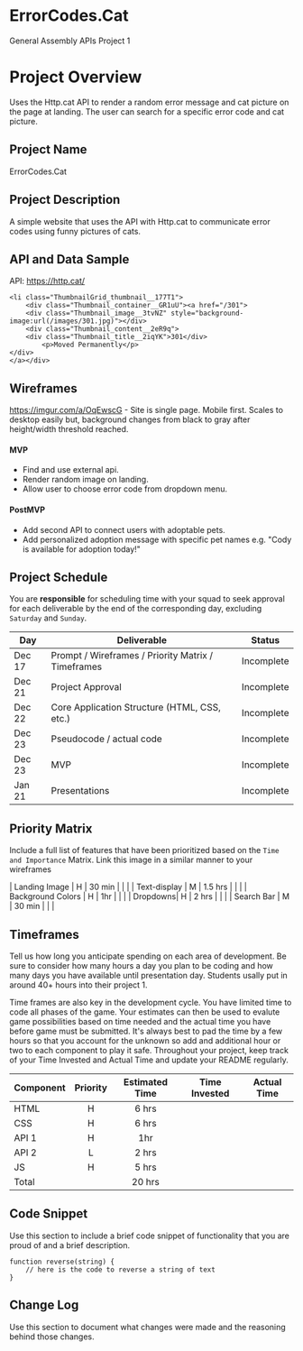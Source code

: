# ErrorCodes.Cat
General Assembly APIs Project 1

# Project Overview
Uses the Http.cat API to render a random error message and cat picture on the page at landing. The user can search for a specific error code and cat picture.  

## Project Name

ErrorCodes.Cat 

## Project Description

A simple website that uses the API with Http.cat to communicate error codes using funny pictures of cats.  

## API and Data Sample

API: https://http.cat/

```
<li class="ThumbnailGrid_thumbnail__177T1">
	<div class="Thumbnail_container__GR1uU"><a href="/301">
	<div class="Thumbnail_image__3tvNZ" style="background-image:url(/images/301.jpg)"></div>
	<div class="Thumbnail_content__2eR9q">
	<div class="Thumbnail_title__2iqYK">301</div>
		<p>Moved Permanently</p>
</div>
</a></div>
```
## Wireframes

https://imgur.com/a/OqEwscG - Site is single page. Mobile first. Scales to desktop easily but, background changes from black to gray after height/width threshold reached. 

#### MVP 

- Find and use external api. 
- Render random image on landing.
- Allow user to choose error code from dropdown menu.  

#### PostMVP  

- Add second API to connect users with adoptable pets. 
- Add personalized adoption message with specific pet names e.g. "Cody is available for adoption today!" 

## Project Schedule

You are **responsible** for scheduling time with your squad to seek approval for each deliverable by the end of the corresponding day, excluding `Saturday` and `Sunday`.

|  Day | Deliverable | Status
|---|---| ---|
|Dec 17| Prompt / Wireframes / Priority Matrix / Timeframes | Incomplete
|Dec 21| Project Approval | Incomplete
|Dec 22| Core Application Structure (HTML, CSS, etc.) | Incomplete
|Dec 23| Pseudocode / actual code | Incomplete
|Dec 23| MVP | Incomplete
|Jan 21| Presentations | Incomplete

## Priority Matrix

Include a full list of features that have been prioritized based on the `Time and Importance` Matrix.  Link this image in a similar manner to your wireframes

| Landing Image | H | 30 min |  |  |
| Text-display | M | 1.5 hrs | | |
| Background Colors | H | 1hr |  | |
| Dropdowns| H | 2 hrs |  |  |
| Search Bar | M | 30 min |  |  |


## Timeframes

Tell us how long you anticipate spending on each area of development. Be sure to consider how many hours a day you plan to be coding and how many days you have available until presentation day. Students usally put in around 40+ hours into their project 1.

Time frames are also key in the development cycle.  You have limited time to code all phases of the game.  Your estimates can then be used to evalute game possibilities based on time needed and the actual time you have before game must be submitted. It's always best to pad the time by a few hours so that you account for the unknown so add and additional hour or two to each component to play it safe. Throughout your project, keep track of your Time Invested and Actual Time and update your README regularly.

| Component | Priority | Estimated Time | Time Invested | Actual Time |
| --- | :---: |  :---: | :---: | :---: |
| HTML | H | 6 hrs |  |  |
| CSS | H | 6 hrs | | |
| API 1 | H | 1hr |  | |
| API 2| L | 2 hrs |  |  |
| JS | H | 5 hrs |  |  |
| Total| | 20 hrs |  |  |

## Code Snippet

Use this section to include a brief code snippet of functionality that you are proud of and a brief description.  

```
function reverse(string) {
	// here is the code to reverse a string of text
}
```

## Change Log
 Use this section to document what changes were made and the reasoning behind those changes. 
